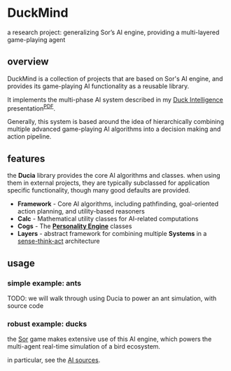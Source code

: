 
# DuckMind

a research project: generalizing Sor’s AI engine, providing a multi-layered game-playing agent

## overview

DuckMind is a collection of projects that are based on Sor's AI engine, and provides its game-playing AI functionality as a reusable library.

It implements the multi-phase AI system described in my [Duck Intelligence](https://blog.rie.icu/post/duck_intelligence_presentation/) presentation<sup>[PDF](https://github.com/xdrie/Sor/releases/download/0.6.6.05-dev/Sor.Duck.Intelligence.pdf)</sup>.

Generally, this system is based around the idea of hierarchically combining multiple advanced game-playing AI algorithms into a decision making and action pipeline.

## features

the **Ducia** library provides the core AI algorithms and classes. when using them in external projects, they are typically subclassed for application specific functionality, though many good defaults are provided.

+ **Framework** - Core AI algorithms, including pathfinding, goal-oriented action planning, and utility-based reasoners
+ **Calc** - Mathematical utility classes for AI-related computations
+ **Cogs** - The [**Personality Engine**](https://blog.rie.icu/post/duck_intelligence_presentation/#headline-15) classes
+ **Layers** - abstract framework for combining multiple **Systems** in a [sense-think-act](https://blog.rie.icu/post/duck_intelligence_presentation/#headline-10) architecture

## usage

### simple example: ants

TODO: we will walk through using Ducia to power an ant simulation, with source code

### robust example: ducks

the [Sor](https://github.com/xdrie/Sor/) game makes extensive use of this AI engine, which powers the multi-agent real-time simulation of a bird ecosystem.

in particular, see the [AI sources](https://github.com/xdrie/Sor/tree/main/src/Sor/Sor/AI).
